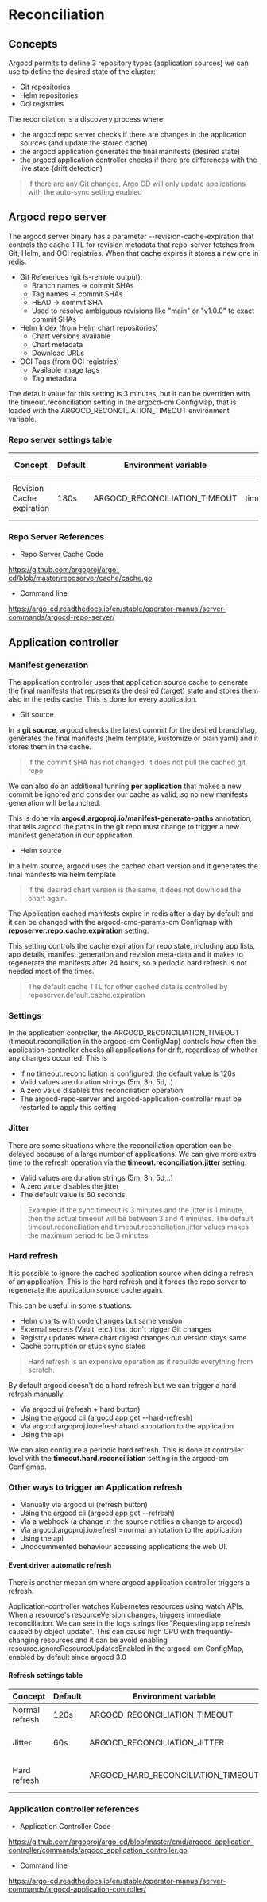 # Reconciliation

## Concepts

Argocd permits to define 3 repository types (application sources) we can use to define the desired state of the cluster:

- Git repositories
- Helm repositories
- Oci registries

The reconcilation is a discovery process where:

- the argocd repo server checks if there are changes in the application sources (and update the stored cache)
- the argocd application generates the final manifests (desired state)
- the argocd application controller checks if there are differences with the live state (drift detection)

> If there are any Git changes, Argo CD will only update applications with the auto-sync setting enabled

## Argocd repo server

The argocd server binary has a parameter --revision-cache-expiration that controls the cache TTL for revision metadata that repo-server fetches from Git, Helm, and OCI registries. When that cache expires it stores a new one in redis.

- Git References (git ls-remote output):
  - Branch names → commit SHAs
  - Tag names → commit SHAs
  - HEAD → commit SHA
  - Used to resolve ambiguous revisions like "main" or "v1.0.0" to exact commit SHAs
- Helm Index (from Helm chart repositories)
  - Chart versions available
  - Chart metadata
  - Download URLs
- OCI Tags (from OCI registries)
  - Available image tags
  - Tag metadata

The default value for this setting is 3 minutes, but it can be overriden with the timeout.reconciliation setting in the argocd-cm ConfigMap, that is loaded with the ARGOCD_RECONCILIATION_TIMEOUT environment variable.

### Repo server settings table

| Concept                   | Default | Environment variable          | argocd-cm ConfigMap    | Binary                      |
|---------------------------|---------|-------------------------------|------------------------|-----------------------------|
| Revision Cache expiration | 180s    | ARGOCD_RECONCILIATION_TIMEOUT | timeout.reconciliation | --revision-cache-expiration |

### Repo Server References

- Repo Server Cache Code

<https://github.com/argoproj/argo-cd/blob/master/reposerver/cache/cache.go>

- Command line

<https://argo-cd.readthedocs.io/en/stable/operator-manual/server-commands/argocd-repo-server/>

## Application controller

### Manifest generation

The application controller uses that application source cache to generate the final manifests that represents the desired (target) state and stores them also in the redis cache. This is done for every application.

- Git source

In a **git source**, argocd checks the latest commit for the desired branch/tag, generates the final manifests (helm template, kustomize or plain yaml) and it stores them in the cache.

> If the commit SHA has not changed, it does not pull the cached git repo.

We can also do an additional tunning **per application** that makes a new commit be ignored and consider our cache as valid, so no new manifests generation will be launched.

This is done via **argocd.argoproj.io/manifest-generate-paths** annotation, that tells argocd the paths in the git repo must change to trigger a new manifest generation in our application.

- Helm source

In a helm source, argocd uses the cached chart version and it generates the final manifests via helm template

> If the desired chart version is the same, it does not download the chart again.

The Application cached manifests expire in redis after a day by default and it can be changed with the argocd-cmd-params-cm Configmap with **reposerver.repo.cache.expiration** setting.

This setting controls the cache expiration for repo state, including app lists, app details, manifest generation and revision meta-data and it makes to regenerate the manifests after 24 hours, so a periodic hard refresh is not needed most of the times.

> The default cache TTL for other cached data is controlled by reposerver.default.cache.expiration

### Settings

In the application controller, the ARGOCD_RECONCILIATION_TIMEOUT (timeout.reconciliation in the argocd-cm ConfigMap) controls how often the application-controller checks all applications for drift, regardless of whether any changes occurred. This is

- If no timeout.reconciliation is configured, the default value is 120s
- Valid values are duration strings (5m, 3h, 5d,..)
- A zero value disables this reconciliation operation
- The argocd-repo-server and argocd-application-controller must be restarted to apply this setting

### Jitter

There are some situations where the reconciliation operation can be delayed because of a large number of applications. We can give more extra time to the refresh operation via the **timeout.reconciliation.jitter** setting.

- Valid values are duration strings (5m, 3h, 5d,..)
- A zero value disables the jitter
- The default value is 60 seconds

> Example: if the sync timeout is 3 minutes and the jitter is 1 minute, then the actual timeout will be between 3 and 4 minutes. The default timeout.reconciliation and timeout.reconciliation.jitter values makes the maximum period to be 3 minutes

### Hard refresh

It is possible to ignore the cached application source when doing a refresh of an application. This is the hard refresh and it forces the repo server to regenerate the application source cache again.

This can be useful in some situations:

- Helm charts with code changes but same version
- External secrets (Vault, etc.) that don't trigger Git changes
- Registry updates where chart digest changes but version stays same
- Cache corruption or stuck sync states

> Hard refresh is an expensive operation as it rebuilds everything from scratch.

By default argocd doesn't do a hard refresh but we can trigger a hard refresh manually.

- Via argocd ui (refresh + hard button)
- Using the argocd cli (argocd app get --hard-refresh)
- Via argocd.argoproj.io/refresh=hard annotation to the application
- Using the api

We can also configure a periodic hard refresh. This is done at controller level with the **timeout.hard.reconciliation** setting in the argocd-cm Configmap.

### Other ways to trigger an Application refresh

- Manually via argocd ui (refresh button)
- Using the argocd cli (argocd app get --refresh)
- Via a webhook (a change in the source notifies a change to argocd)
- Via argocd.argoproj.io/refresh=normal annotation to the application
- Using the api
- Undocummented behaviour accessing applications the web UI.

#### Event driver automatic refresh

There is another mecanism where argocd application controller triggers a refresh.

Application-controller watches Kubernetes resources using watch APIs. When a resource's resourceVersion changes, triggers immediate reconciliation. We can see in the logs strings like "Requesting app refresh caused by object update".
This can cause high CPU with frequently-changing resources and it can be avoid enabling resource.ignoreResourceUpdatesEnabled in the argocd-cm ConfigMap, enabled by default since argocd 3.0

#### Refresh settings table

| Concept        | Default | Environment variable               | argocd-cm ConfigMap           | Binary              |
|----------------|---------|------------------------------------|-------------------------------|---------------------|
| Normal refresh | 120s    | ARGOCD_RECONCILIATION_TIMEOUT      | timeout.reconciliation        | --app-resync        |
| Jitter         | 60s     | ARGOCD_RECONCILIATION_JITTER       | timeout.reconciliation.jitter | --app-resync-jitter |
| Hard refresh   |         | ARGOCD_HARD_RECONCILIATION_TIMEOUT | timeout.hard.reconciliation   | --app-hard-resync   |

### Application controller references

- Application Controller Code

<https://github.com/argoproj/argo-cd/blob/master/cmd/argocd-application-controller/commands/argocd_application_controller.go>

- Command line

<https://argo-cd.readthedocs.io/en/stable/operator-manual/server-commands/argocd-application-controller/>
